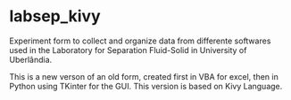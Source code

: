 # labsep_kivy

Experiment form to collect and organize data from differente softwares used in the Laboratory for Separation Fluid-Solid in University of Uberlândia.

This is a new verson of an old form, created first in VBA for excel, then in Python using TKinter for the GUI. This version is based on Kivy Language.
